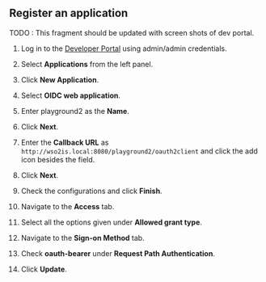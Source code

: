 ## Register an application

TODO : This fragment should be updated with screen shots of dev portal.

1.	Log in to the [Developer Portal](insertlink) using admin/admin credentials. 

2.	Select **Applications** from the left panel. 

3.	Click **New Application**. 

4.	Select **OIDC web application**. 

5.	Enter playground2 as the **Name**. 	

6.	Click **Next**. 

7.	Enter the **Callback URL** as `http://wso2is.local:8080/playground2/oauth2client` and click the add icon besides the field. 

8.	Click **Next**. 

9.	Check the configurations and click **Finish**. 

10.	Navigate to the **Access** tab. 

11.	Select all the options given under **Allowed grant type**.

12. Navigate to the **Sign-on Method** tab.

13. Check **oauth-bearer** under **Request Path Authentication**.

14.	Click **Update**.